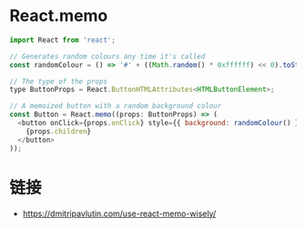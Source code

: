# React.memo

```js
import React from 'react';

// Generates random colours any time it's called
const randomColour = () => '#' + ((Math.random() * 0xffffff) << 0).toString(16);

// The type of the props
type ButtonProps = React.ButtonHTMLAttributes<HTMLButtonElement>;

// A memoized button with a random background colour
const Button = React.memo((props: ButtonProps) => (
  <button onClick={props.onClick} style={{ background: randomColour() }}>
    {props.children}
  </button>
));
```

# 链接

- https://dmitripavlutin.com/use-react-memo-wisely/
